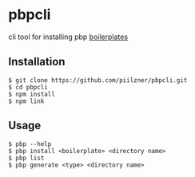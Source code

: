 # pbpcli
cli tool for installing pbp [boilerplates](https://github.com/piilzner/pbp)

## Installation
```
$ git clone https://github.com/piilzner/pbpcli.git
$ cd pbpcli
$ npm install
$ npm link
```

## Usage
```
$ pbp --help
$ pbp install <boilerplate> <directory name>
$ pbp list 
$ pbp generate <type> <directory name> 
```
